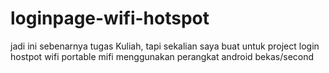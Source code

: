 # loginpage-wifi-hotspot

jadi ini sebenarnya tugas Kuliah, tapi sekalian saya buat untuk project login hostpot wifi portable mifi menggunakan perangkat android bekas/second
